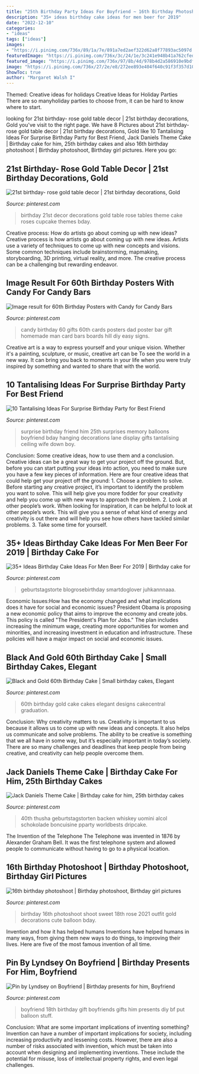 ```yaml
---
title: "25th Birthday Party Ideas For Boyfriend ~ 16th Birthday Photoshoot"
description: "35+ ideas birthday cake ideas for men beer for 2019"
date: "2022-12-10"
categories:
- "ideas"
tags: ["ideas"]
images:
- "https://i.pinimg.com/736x/89/1a/7e/891a7ed2aef322d62a8f77893ac5097d.jpg"
featuredImage: "https://i.pinimg.com/736x/3c/24/1e/3c241e948b41a762cfedccb1187ef4a9.jpg"
featured_image: "https://i.pinimg.com/736x/97/8b/4d/978b4d2a586910e9bdf54f39b59b3788.jpg"
image: "https://i.pinimg.com/736x/27/2e/e8/272ee893e404f640c91f3f357d1088e5.jpg"
ShowToc: true
author: "Margaret Walsh I"
---
```



Themed: Creative ideas for holidays
Creative Ideas for Holiday Parties
There are so manyholiday parties to choose from, it can be hard to know where to start.

	

		
looking for 21st birthday- rose gold table decor | 21st birthday decorations, Gold you've visit to the right page. We have 8 Pictures about 21st birthday- rose gold table decor | 21st birthday decorations, Gold like 10 Tantalising Ideas For Surprise Birthday Party for Best Friend, Jack Daniels Theme Cake | Birthday cake for him, 25th birthday cakes and also 16th birthday photoshoot | Birthday photoshoot, Birthday girl pictures. Here you go:
		
    
## 21st Birthday- Rose Gold Table Decor | 21st Birthday Decorations, Gold

<img loading=lazy src="https://i.pinimg.com/736x/89/1a/7e/891a7ed2aef322d62a8f77893ac5097d.jpg" onerror="this.onerror=null;this.src='https://tse3.mm.bing.net/th?id=OIP.HmXj9jnTP4LVun6YFMEGUQHaNK&amp;pid=15.1';" alt="21st birthday- rose gold table decor | 21st birthday decorations, Gold">

_Source: pinterest.com_

>birthday 21st decor decorations gold table rose tables theme cake roses cupcake themes bday. 

	

Creative process: How do artists go about coming up with new ideas?
Creative process is how artists go about coming up with new ideas. Artists use a variety of techniques to come up with new concepts and visions. Some common techniques include brainstorming, mapmaking, storyboarding, 3D printing, virtual reality, and more. The creative process can be a challenging but rewarding endeavor.

    
## Image Result For 60th Birthday Posters With Candy For Candy Bars

<img loading=lazy src="https://i.pinimg.com/736x/97/8b/4d/978b4d2a586910e9bdf54f39b59b3788.jpg" onerror="this.onerror=null;this.src='https://tse2.mm.bing.net/th?id=OIP.xeE_-w3CRZsaQnwvkGtWUQAAAA&amp;pid=15.1';" alt="Image result for 60th Birthday Posters with Candy for Candy Bars">

_Source: pinterest.com_

>candy birthday 60 gifts 60th cards posters dad poster bar gift homemade man card bars boards hill diy easy signs. 

	

Creative art is a way to express yourself and your unique vision. Whether it's a painting, sculpture, or music, creative art can be To see the world in a new way. It can bring you back to moments in your life when you were truly inspired by something and wanted to share that with the world.

    
## 10 Tantalising Ideas For Surprise Birthday Party For Best Friend

<img loading=lazy src="https://i.pinimg.com/736x/b4/f9/3c/b4f93c1183b3de0e061a8fa4f6bf12ef.jpg" onerror="this.onerror=null;this.src='https://tse3.mm.bing.net/th?id=OIP.5UsdcaNLNIHjukOaimjwcQHaLH&amp;pid=15.1';" alt="10 Tantalising Ideas For Surprise Birthday Party for Best Friend">

_Source: pinterest.com_

>surprise birthday friend him 25th surprises memory balloons boyfriend bday hanging decorations lane display gifts tantalising ceiling wife down boy. 

	

Conclusion: Some creative ideas, how to use them and a conclusion.
Creative ideas can be a great way to get your project off the ground. But, before you can start putting your ideas into action, you need to make sure you have a few key pieces of information. Here are four creative ideas that could help get your project off the ground: 1. Choose a problem to solve. Before starting any creative project, it’s important to identify the problem you want to solve. This will help give you more fodder for your creativity and help you come up with new ways to approach the problem. 2. Look at other people’s work. When looking for inspiration, it can be helpful to look at other people’s work. This will give you a sense of what kind of energy and creativity is out there and will help you see how others have tackled similar problems. 3. Take some time for yourself.

    
## 35+ Ideas Birthday Cake Ideas For Men Beer For 2019 | Birthday Cake For

<img loading=lazy src="https://i.pinimg.com/736x/27/2e/e8/272ee893e404f640c91f3f357d1088e5.jpg" onerror="this.onerror=null;this.src='https://tse4.mm.bing.net/th?id=OIP.vcx3yKB3uzWYprInILKLxQAAAA&amp;pid=15.1';" alt="35+ Ideas Birthday Cake Ideas For Men Beer For 2019 | Birthday cake for">

_Source: pinterest.com_

>geburtstagstorte blogrosebirthday smartdoglover juhkannnaaa. 

	

Economic Issues:How has the economy changed and what implications does it have for social and economic issues?
President Obama is proposing a new economic policy that aims to improve the economy and create jobs. This policy is called "The President's Plan for Jobs." The plan includes increasing the minimum wage, creating more opportunities for women and minorities, and increasing investment in education and infrastructure. These policies will have a major impact on social and economic issues.

    
## Black And Gold 60th Birthday Cake | Small Birthday Cakes, Elegant

<img loading=lazy src="https://i.pinimg.com/736x/93/90/ee/9390eea6e074386c2f3ce0e125a7976d.jpg" onerror="this.onerror=null;this.src='https://tse3.mm.bing.net/th?id=OIP.W_aGmMrjhDb1eXiOCX4_MwHaJ3&amp;pid=15.1';" alt="Black and Gold 60th Birthday Cake | Small birthday cakes, Elegant">

_Source: pinterest.com_

>60th birthday gold cake cakes elegant designs cakecentral graduation. 

	

Conclusion: Why creativity matters to us.
Creativity is important to us because it allows us to come up with new ideas and concepts. It also helps us communicate and solve problems. The ability to be creative is something that we all have in some way, but it’s especially important in today’s society. There are so many challenges and deadlines that keep people from being creative, and creativity can help people overcome them.

    
## Jack Daniels Theme Cake | Birthday Cake For Him, 25th Birthday Cakes

<img loading=lazy src="https://i.pinimg.com/736x/20/fd/6d/20fd6d98ad5923cfe5b989335d384c39.jpg" onerror="this.onerror=null;this.src='https://tse1.mm.bing.net/th?id=OIP.WeTVapM1ihg-BEGE9M5CpQAAAA&amp;pid=15.1';" alt="Jack Daniels Theme Cake | Birthday cake for him, 25th birthday cakes">

_Source: pinterest.com_

>40th thusha geburtstagstorten backen whiskey uomini alcol schokolade boncuisine pparty worldbests dripcake. 

	

The Invention of the Telephone
The Telephone was invented in 1876 by Alexander Graham Bell. It was the first telephone system and allowed people to communicate without having to go to a physical location.

    
## 16th Birthday Photoshoot | Birthday Photoshoot, Birthday Girl Pictures

<img loading=lazy src="https://i.pinimg.com/736x/3c/24/1e/3c241e948b41a762cfedccb1187ef4a9.jpg" onerror="this.onerror=null;this.src='https://tse2.mm.bing.net/th?id=OIP.MFm4vQ_vPNdWBz7dzqwH8wHaKv&amp;pid=15.1';" alt="16th birthday photoshoot | Birthday photoshoot, Birthday girl pictures">

_Source: pinterest.com_

>birthday 16th photoshoot shoot sweet 18th rose 2021 outfit gold decorations cute balloon bday. 

	

Invention and how it has helped humans
Inventions have helped humans in many ways, from giving them new ways to do things, to improving their lives. Here are five of the most famous invention of all time.

    
## Pin By Lyndsey On Boyfriend | Birthday Presents For Him, Boyfriend

<img loading=lazy src="https://i.pinimg.com/736x/e1/15/de/e115deb73be00a8caf4c57267504f411--boyfriend-presents-boyfriend-ideas.jpg" onerror="this.onerror=null;this.src='https://tse4.mm.bing.net/th?id=OIP.0jO8V9YPhEZma2CMakSBkgHaJ6&amp;pid=15.1';" alt="Pin by Lyndsey on Boyfriend | Birthday presents for him, Boyfriend">

_Source: pinterest.com_

>boyfriend 18th birthday gift boyfriends gifts him presents diy bf put balloon stuff. 

	

Conclusion: What are some important implications of inventing something?
Invention can have a number of important implications for society, including increasing productivity and lessening costs. However, there are also a number of risks associated with invention, which must be taken into account when designing and implementing inventions. These include the potential for misuse, loss of intellectual property rights, and even legal challenges.

